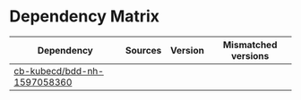 # Dependency Matrix

Dependency | Sources | Version | Mismatched versions
---------- | ------- | ------- | -------------------
[cb-kubecd/bdd-nh-1597058360](https://github.com/cb-kubecd/bdd-nh-1597058360.git) |  | []() | 

